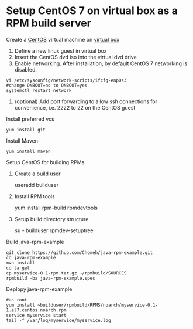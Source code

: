 # Setup CentOS 7 on virtual box as a RPM build server

Create a [CentOS](https://www.centos.org/) virtual machine on [virtual box](https://www.virtualbox.org/)

1. Define a new linux guest in virtual box
1. Insert the CentOS dvd iso into the virtual dvd drive
1. Enable networking. After installation, by default CentOS 7 networking is disabled.

```
vi /etc/sysconfig/network-scripts/ifcfg-enp0s3
#change ONBOOT=no to ONBOOT=yes
systemctl restart network
```
	
1. (optional) Add port forwarding to allow ssh connections for convenience, i.e. 2222 to 22 on the CentOS guest

Install preferred vcs

    yum install git

Install Maven

    yum install maven
	
Setup CentOS for building RPMs

1. Create a build user

    useradd builduser
	
1. Install RPM tools

    yum install rpm-build rpmdevtools
	
1. Setup build directory structure

    su - builduser
    rpmdev-setuptree
	
Build java-rpm-example

    git clone https://github.com/Chomeh/java-rpm-example.git
	cd java-rpm-example
	mvn install
	cd target
	cp myservice-0.1-rpm.tar.gz ~/rpmbuild/SOURCES
	rpmbuild -ba java-rpm-example.spec
	
Deplopy java-rpm-example

	#as root
	yum install ~builduser/rpmbuild/RPMS/noarch/myservice-0.1-1.el7.centos.noarch.rpm
	service myservice start
	tail -f /var/log/myservice/myservice.log
	


	 
